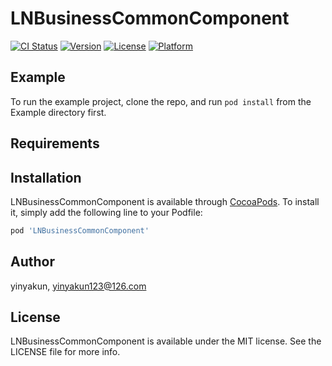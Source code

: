 # LNBusinessCommonComponent

[![CI Status](https://img.shields.io/travis/yinyakun/LNBusinessCommonComponent.svg?style=flat)](https://travis-ci.org/yinyakun/LNBusinessCommonComponent)
[![Version](https://img.shields.io/cocoapods/v/LNBusinessCommonComponent.svg?style=flat)](https://cocoapods.org/pods/LNBusinessCommonComponent)
[![License](https://img.shields.io/cocoapods/l/LNBusinessCommonComponent.svg?style=flat)](https://cocoapods.org/pods/LNBusinessCommonComponent)
[![Platform](https://img.shields.io/cocoapods/p/LNBusinessCommonComponent.svg?style=flat)](https://cocoapods.org/pods/LNBusinessCommonComponent)

## Example

To run the example project, clone the repo, and run `pod install` from the Example directory first.

## Requirements

## Installation

LNBusinessCommonComponent is available through [CocoaPods](https://cocoapods.org). To install
it, simply add the following line to your Podfile:

```ruby
pod 'LNBusinessCommonComponent'
```

## Author

yinyakun, yinyakun123@126.com

## License

LNBusinessCommonComponent is available under the MIT license. See the LICENSE file for more info.
